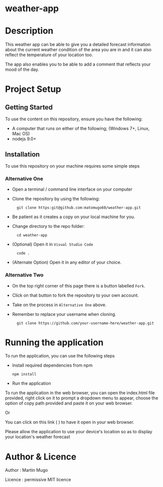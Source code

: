 # weather-app

# Description

This weather app can be able to give you a detailed forecast information about the current weather condition of the area you are in and it can also reflect the temperature of your location too.

The app also enables you to be able to add a comment that reflects your mood of the day.



# Project Setup

   ## Getting Started
To use the content on this repository, ensure you have the following:

- A computer that runs on either of the following; (Windows 7+, Linux, Mac OS)
- nodejs 9.0+


## Installation

To use this repository on your machine requires some simple steps

### Alternative One

- Open a terminal / command line interface on your computer
- Clone the repository by using the following:

        git clone https:git@github.com:matomugo60/weather-app.git

- Be patient as it creates a copy on your local machine for you.
- Change directory to the repo folder:

        cd weather-app

- (Optional) Open it in ``Visual Studio Code``

        code .

- (Alternate Option) Open it in any editor of your choice.


### Alternative Two

- On the top right corner of this page there is a button labelled ``Fork``.
- Click on that button to fork the repository to your own account.
- Take on the process in ``Alternative One`` above.
- Remember to replace your username when cloning.

        git clone https://github.com/your-username-here/weather-app.git



# Running the application

To run the application, you can use the following steps 

- Install required dependencies from npm

      npm install
      
- Run the application

To run the application in the web browser, you can open the index.html file provided, right click on it to prompt a dropdown menu to appear, choose the option of copy path provided and paste it on your web browser.

Or

You can click on this link (  ) to have it open in your web browser.

Please allow the application to use your device's location so as to display your location's weather forecast

      
# Author & Licence

Author : Martin Mugo

Licence : permissive MIT licence


